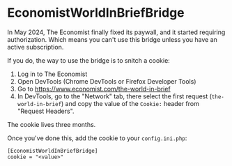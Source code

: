 # EconomistWorldInBriefBridge

In May 2024, The Economist finally fixed its paywall, and it started requiring authorization. Which means you can't use this bridge unless you have an active subscription.

If you do, the way to use the bridge is to snitch a cookie:
1. Log in to The Economist
2. Open DevTools (Chrome DevTools or Firefox Developer Tools)
2. Go to https://www.economist.com/the-world-in-brief
3. In DevTools, go to the "Network" tab, there select the first request (`the-world-in-brief`) and copy the value of the `Cookie:` header from "Request Headers".

The cookie lives three months.

Once you've done this, add the cookie to your `config.ini.php`:

```
[EconomistWorldInBriefBridge]
cookie = "<value>"
```
